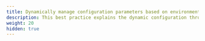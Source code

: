 ```yaml
---
title: Dynamically manage configuration parameters based on environment variables
description: This best practice explains the dynamic configuration through environment variables, which is suitable for developers.
weight: 20
hidden: true
---
```



